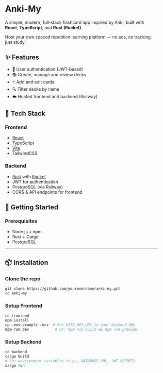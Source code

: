 # Anki-My

A simple, modern, full-stack flashcard app inspired by Anki, built with **React**, **TypeScript**, and **Rust (Rocket)**.

Host your own spaced repetition learning platform — no ads, no tracking, just study.

## ✨ Features

- 🔐 User authentication (JWT-based)
- 📚 Create, manage and review decks
- 🃏 Add and edit cards
- 🔍 Filter decks by name
- ☁️ Hosted frontend and backend (Railway)

## 🧱 Tech Stack

### Frontend

- [React](https://react.dev/)
- [TypeScript](https://www.typescriptlang.org/)
- [Vite](https://vitejs.dev/)
- TailwindCSS

### Backend

- [Rust](https://www.rust-lang.org/) with [Rocket](https://rocket.rs/)
- JWT for authentication
- PostgreSQL (via Railway)
- CORS & API endpoints for frontend

## 🚀 Getting Started

### Prerequisites

- Node.js + npm
- Rust + Cargo
- PostgreSQL

---

## 📦 Installation

### Clone the repo

```bash
git clone https://github.com/yourusername/anki-my.git
cd anki-my
```

### Setup Frontend

```bash
cd frontend
npm install
cp .env.example .env  # Set VITE_API_URL to your backend URL
npm run dev            # Or: npm run build && npm run preview
```

### Setup Backend

```bash
cd backend
cargo build
# Set environment variables (e.g., DATABASE_URL, JWT_SECRET)
cargo run
```
